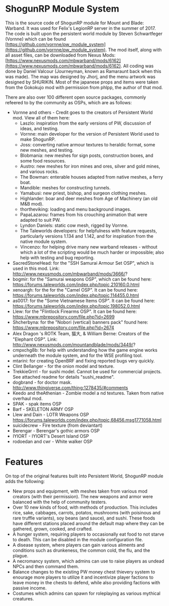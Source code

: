 # ShogunRP Module System

This is the source code of ShogunRP module for Mount and Blade: Warband. It was used for Felix's LegionRP server in the summer of 2017. The code is built upon the persistent world module by Steven Schwartfeger (Vornne) which can be found [https://github.com/vornne/pw_module_system](https://github.com/vornne/pw_module_system). The mod itself, along with all asset files, can be downloaded from Nexus Mods: [https://www.nexusmods.com/mbwarband/mods/6162](https://www.nexusmods.com/mbwarband/mods/6162). All coding was done by Daniel Valcour (Journeyman, known as Ramaraunt back when this was made). The map was designed by Jhorj, and the menu artwork was designed by SHURIKIN. Most of the japanese props and items were taken from the Gokokujo mod with permission from phlpp, the author of that mod.

There are also over 100 different open source packages, commonly refeered to by the community as OSPs, which are as follows:

- Vornne and others - Credit goes to the creators of Persistent World mod. View all of them here:
  - Laszlo: inspiration from the early versions of PW, discussion of ideas, and testing.
  - Vornne: main developer for the version of Persistent World used to make ShogunRP.
  - Joss: converting native armour textures to heraldic format, some new meshes, and testing.
  - Blobmania: new meshes for sign posts, construction boxes, and some food resources.
  - Austro: new meshes for iron mines and ores, silver and gold mines, and various rocks.
  - The Bowman: enterable houses adapted from native meshes, a ferry boat.
  - Mandible: meshes for constructing tunnels.
  - Yamabusi: new priest, bishop, and surgeon clothing meshes.
  - Highlander: boar and deer meshes from Age of Machinery (an old M&B mod).
  - thortheviking: loading and menu background images.
  - PapaLazarou: frames from his crouching animation that were adapted to suit PW.
  - Lyndon Daniels: static cow mesh, rigged by Vornne.
  - The Taleworlds developers: for helpfulness with feature requests, particularly versions 1.134 and 1.142, and for inspiration from the native module system.
  - Vincenzo: for helping drive many new warband releases - without which a lot of the scripting would be much harder or impossible; also help with testing and bug reporting.
- SacredStoneHead: for the "SSH Samurai Armour Set OSP", which is used in
this mod. Link: http://www.nexusmods.com/mbwarband/mods/3666/?
- bogmir: for the "Samurai weapons OSP", which can be found here:
https://forums.taleworlds.com/index.php/topic,210160.0.html
- xenoargh: for the for the "Camel OSP". It can be found here:
https://forums.taleworlds.com/index.php/topic,114455.0.html
- as0017: for the "Some Vietnamese Items OSP". It can be found here:
https://forums.taleworlds.com/index.php/topic,198052.0.html
- Llew: for the "Flintlock Firearms OSP". It can be found here:
https://www.mbrepository.com/file.php?id=2699
- Shcherbyna: for the "Nobori (vertical) banners pack" found here:
https://www.mbrepository.com/file.php?id=2674
- Alex Dragon 's ROTK Team, 猫大, & William Berne: Creators of the "Elephant OSP". Link:
http://www.nexusmods.com/mountandblade/mods/3449/?
- cmpxchg8b: for help with understanding how the game engine works underneath the module system, and for the WSE profiling tool.
- mtarini: for creating OpenBRF and fixing reported bugs very quickly.
- Clint Bellanger - for the onion model and texture.
- TrekkieGrrrl - for sushi model. Cannot be used for commercial projects. See attached readme for details "sushi_readme".
- dogbrand - for doctor mask. http://www.thingiverse.com/thing:1278435/#comments
- Keedo and theAthenian - Zombie model a nd textures. Taken from native overhaul mod.
- SPAK - spak items OSP
- Barf - SKELETON ARMY OSP
- Llew and Dain - LOTR Weapons OSP https://forums.taleworlds.com/index.php/topic,68456.msg1771058.html
- suicidecrew - Fire texture (from deviantart)
- Berengar - Berengar's gothic armors OSP
- IYIORT - IYIORT's Desert Island OSP
- rodoedan and cwr - White walker OSP

# Features

On top of the original features built into Persistent World, ShogunRP module adds the following:

* New props and equipment, with meshes taken from various mod creators (with their permission). The new weapons and armor were balanced with the help of community testers.
* Over 10 new kinds of food, with methods of production. This includes rice, sake, cabbages, carrots, potatos, mushrooms (with poisinous and rare truffle variants), soy beans (and sauce), and sushi. These foods have different stations placed around the default map where they can be gathered, grown, cooked, and crafted.
* A hunger system, requiring players to occasionally eat food to not starve to death. This can be disabled in the module configuration file.
* A disease system, where players can gain various aliments and conditions such as drunkeness, the common cold, the flu, and the plague.
* A necromancy system, which admins can use to raise players as undead NPCs and then command them.
* Balance changes to the existing PW money chest thievery system to enourage more players to utilize it and incentivize player factions to leave money in the chests to defend, while also providing factions with passive income.
* Costumes which admins can spawn for roleplaying as various mythical creatures.
